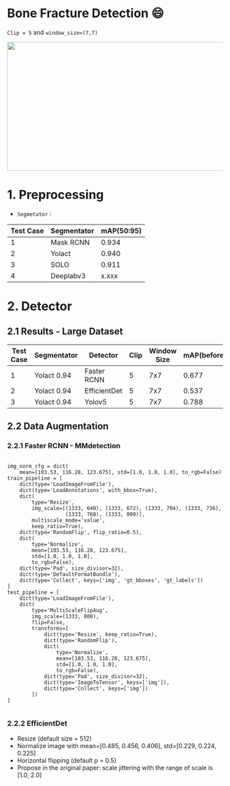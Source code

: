 Bone Fracture Detection :smile:
=====

`Clip = 5` and `window_size=(7,7)` 

<img src="https://github.com/manhph2211/Bone-Fracture-Detection/blob/main/imgrm/5_7.png" width="600" height="300">

# 1. Preprocessing 


- `Segmetator` : 

| Test Case | Segmentator | mAP(50:95) |
|-----------|-------------|------------|
| 1         | Mask RCNN   | 0.934      |
| 2         | Yolact      | 0.940      |
| 3         | SOLO        | 0.911      |
| 4         | Deeplabv3   | x.xxx      |


# 2. Detector


## 2.1 Results - Large Dataset

| Test Case | Segmentator | Detector    | Clip | Window Size | mAP(before) | mAP(after) |
|-----------|-------------|-------------|------|-------------|-------------|------------|
| 1         | Yolact 0.94 | Faster RCNN | 5    | 7x7         | 0.677       |  0.70      |
| 2         | Yolact 0.94 | EfficientDet| 5    | 7x7         | 0.537       |  0.56      |
| 3         | Yolact 0.94 | Yolov5      | 5    | 7x7         | 0.788       |  0.723     |


## 2.2 Data Augmentation

### 2.2.1 Faster RCNN - MMdetection
 
```

img_norm_cfg = dict(
    mean=[103.53, 116.28, 123.675], std=[1.0, 1.0, 1.0], to_rgb=False)
train_pipeline = [
    dict(type='LoadImageFromFile'),
    dict(type='LoadAnnotations', with_bbox=True),
    dict(
        type='Resize',
        img_scale=[(1333, 640), (1333, 672), (1333, 704), (1333, 736),
                   (1333, 768), (1333, 800)],
        multiscale_mode='value',
        keep_ratio=True),
    dict(type='RandomFlip', flip_ratio=0.5),
    dict(
        type='Normalize',
        mean=[103.53, 116.28, 123.675],
        std=[1.0, 1.0, 1.0],
        to_rgb=False),
    dict(type='Pad', size_divisor=32),
    dict(type='DefaultFormatBundle'),
    dict(type='Collect', keys=['img', 'gt_bboxes', 'gt_labels'])
]
test_pipeline = [
    dict(type='LoadImageFromFile'),
    dict(
        type='MultiScaleFlipAug',
        img_scale=(1333, 800),
        flip=False,
        transforms=[
            dict(type='Resize', keep_ratio=True),
            dict(type='RandomFlip'),
            dict(
                type='Normalize',
                mean=[103.53, 116.28, 123.675],
                std=[1.0, 1.0, 1.0],
                to_rgb=False),
            dict(type='Pad', size_divisor=32),
            dict(type='ImageToTensor', keys=['img']),
            dict(type='Collect', keys=['img'])
        ])
]


```

### 2.2.2 EfficientDet 

- Resize (default size = 512)
- Normalize image with mean=[0.485, 0.456, 0.406], std=[0.229, 0.224, 0.225]
- Horizontal flipping (default p = 0.5) 
- Propose in the original paper: scale jittering with the range of scale is [1.0, 2.0]


